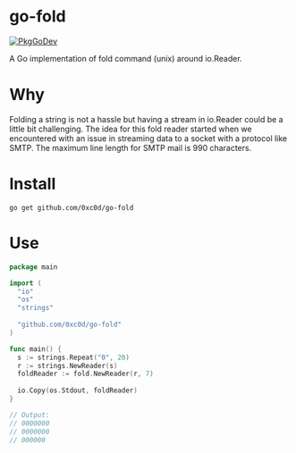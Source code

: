 # go-fold
[![PkgGoDev](https://pkg.go.dev/badge/github.com/0xc0d/go-fold)](https://pkg.go.dev/github.com//0xc0d/go-fold?tab=doc)

A Go implementation of fold command (unix) around io.Reader.

# Why
Folding a string is not a hassle but having a stream in io.Reader could be a little bit challenging.
The idea for this fold reader started when we encountered with an issue in streaming data to a socket
with a protocol like SMTP. The maximum line length for SMTP mail is 990 characters.

# Install
```
go get github.com/0xc0d/go-fold
```

# Use
```go
package main

import (
  "io"
  "os"
  "strings"
  
  "github.com/0xc0d/go-fold"
)

func main() {
  s := strings.Repeat("0", 20)
  r := strings.NewReader(s)
  foldReader := fold.NewReader(r, 7)
  
  io.Copy(os.Stdout, foldReader)
}

// Output:
// 0000000
// 0000000
// 000000

```
